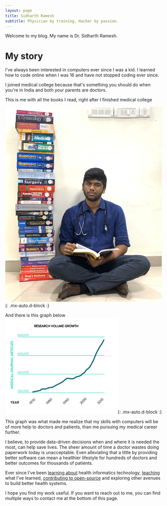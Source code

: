 ```yaml
---
layout: page
title: Sidharth Ramesh
subtitle: Physician by training, Hacker by passion.
---
```


Welcome to my blog. My name is Dr. Sidharth Ramesh.

# My story
I've always been interested in computers ever since I was a kid. I learned how to code online when I was 16 and have not stopped coding ever since. 

I joined medical college because that's something you should do when you're in India and both your parents are doctors.

This is me with all the books I read, right after I finished medical college

![me with a lot of books](/assets/blog/aboutme.png){: .mx-auto.d-block :}

And there is this graph below 
![exponentially increasing medical research](/assets/blog/increasing_research.png){: .mx-auto.d-block :}

This graph was what made me realize that my skills with computers will be of more help to doctors and patients, than me pursuing my medical career further.

I believe, to provide data-driven decisions when and where it is needed the most, can help save lives. The sheer amount of time a doctor wastes doing paperwork today is unacceptable. Even alleviating that a little by providing better software can mean a healthier lifestyle for hundreds of doctors and better outcomes for thousands of patients.

Ever since I've been [learning about](https://www.linkedin.com/in/sidharthramesh1/) health informatics technology, [teaching](https://www.linkedin.com/in/sidharthramesh1/) what I've learned, [contributing to open-source](https://github.com/sidharthramesh) and exploring other avenues to build better health systems.

I hope you find my work useful. If you want to reach out to me, you can find multiple ways to contact me at the bottom of this page.